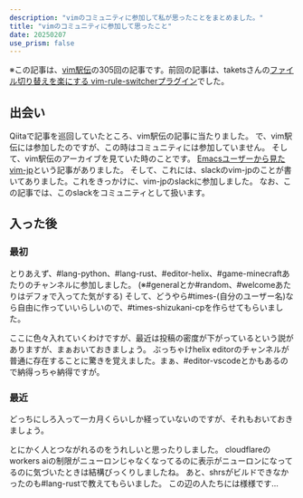 ```yaml
---
description: "vimのコミュニティに参加して私が思ったことをまとめました。"
title: "vimのコミュニティに参加して思ったこと"
date: 20250207
use_prism: false
---
```

※この記事は、[vim駅伝](https://vim-jp.org/ekiden/)の305回の記事です。前回の記事は、taketsさんの[ファイル切り替えを楽にする vim-rule-switcherプラグイン](https://zenn.dev/takets/articles/eab18374e758f5)でした。
## 出会い
Qiitaで記事を巡回していたところ、vim駅伝の記事に当たりました。
で、vim駅伝には参加したのですが、この時はコミュニティには参加していません。
そして、vim駅伝のアーカイブを見ていた時のことです。
[Emacsユーザーから見たvim-jp](https://www.takeokunn.org/posts/poem/20240117104306-perspective_of_vim_jp_from_emacser/)という記事がありました。
そして、これには、slackのvim-jpのことが書いてありました。これをきっかけに、vim-jpのslackに参加しました。
なお、この記事では、このslackをコミュニティとして扱います。
## 入った後
### 最初
とりあえず、#lang-python、#lang-rust、#editor-helix、#game-minecraftあたりのチャンネルに参加しました。
(※#generalとか#random、#welcomeあたりはデフォで入ってた気がする)
そして、どうやら#times-(自分のユーザー名)なら自由に作っていいらしいので、#times-shizukani-cpを作らせてもらいました。

ここに色々入れていくわけですが、最近は投稿の密度が下がっているという説がありますが、まぁおいておきましょう。
ぶっちゃけhelix editorのチャンネルが普通に存在することに驚きを覚えました。まぁ、#editor-vscodeとかもあるので納得っちゃ納得ですが。
### 最近
どっちにしろ入って一カ月くらいしか経っていないのですが、それもおいておきましょう。

とにかく人とつながれるのをうれしいと思ったりしました。
cloudflareのworkers aiの制限がニューロンじゃなくなってるのに表示がニューロンになってるのに気づいたときは結構びっくりしましたね。
あと、shrsがビルドできなかったのも#lang-rustで教えてもらいました。
この辺の人たちには様様です…
